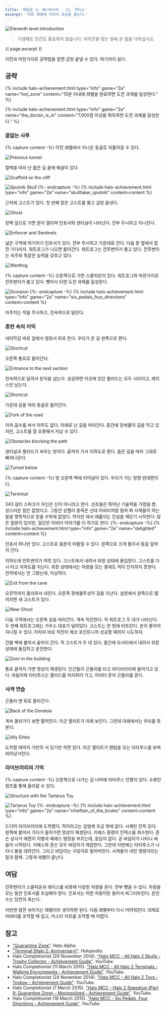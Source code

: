 ```yaml
---
title: '헤일로 2: 애니버서리 - 11. 격리소'
excerpt: '이전 레벨에 이어서 성상을 좇는다.'
---
```


![Eleventh level introduction](/assets/images/halo-2a/lv11/intro.webp)

> 기생체도 인간도 중요하지 않습니다. 아이콘을 찾는 일에 온 힘을 다하십시오.

{{ page.excerpt }}

이전과 마찬가지로 공략법을 알면 금방 끝낼 수 있다. 여기까지 쉽다.

## 공략

{% include halo-achievement.html type="info" game="2a" name="hot_zone"
content="15분 이내에 레벨을 완료하면 도전 과제를 달성한다." %}

{% include halo-achievement.html type="info" game="2a" name="the_doctor_is_in"
content="7,000점 이상을 획득하면 도전 과제를 달성한다." %}

### 끝없는 사투

{% capture content -%}
이전 레벨에서 지나온 동굴로 되돌아갈 수 있다.

![Previous tunnel](/assets/images/halo-2a/lv11/ch01/tunnel.webp)

절벽을 따라 난 좁은 길 끝에 해골이 있다.

![Scaffold on the cliff](/assets/images/halo-2a/lv11/ch01/scaffold.webp)

![Sputnik Skull](/assets/images/halo-2a/lv11/ch01/skull-sputnik.webp)
{%- endcapture -%}
{% include halo-achievement.html type="info" game="2a" name="skulltaker_sputnik" content=content %}

근처에 고스트가 있다. 첫 번째 장은 고스트를 몰고 금방 끝낸다.

![Ghost](/assets/images/halo-2a/lv11/ch01/ghost.webp)

장벽 앞으로 가면 문이 열리며 인포서와 센티널이 나타난다. 전부 무시하고 지나친다.

![Enforcer and Sentinels](/assets/images/halo-2a/lv11/ch01/sentinel.webp)

넓은 구역에 여기저기 인포서가 있다. 전부 무시하고 가운데로 간다. 다음 문 옆에서 잠깐 기다리자. 워트호그가 나오면 들어간다. 워트호그는
전투변이가 몰고 있다. 전투변이는 숙주와 똑같은 능력을 갖추고 있다.

![Warthog](/assets/images/halo-2a/lv11/ch01/warthog.webp)

{% capture content -%}
오른쪽으로 가면 스콜피온이 있다. 워트호그와 마찬가지로 전투변이가 몰고 있다. 뺏어서 타면 도전 과제를 달성한다.

![Scorpion](/assets/images/halo-2a/lv11/ch01/scorpion.webp)
{%- endcapture -%}
{% include halo-achievement.html type="info" game="2a" name="six_pedals_four_directions" content=content %}

마주치는 적을 무시하고, 전속력으로 달린다.

### 혼란 속의 이익

내리막길 바로 앞에서 멈춰서 뒤로 돈다. 우리가 온 길 왼쪽으로 뛴다.

![Shortcut](/assets/images/halo-2a/lv11/ch02/shortcut-01.webp)

오른쪽 통로로 들어간다.

![Entrance to the next section](/assets/images/halo-2a/lv11/ch02/door-01.webp)

전속력으로 달려서 둔덕을 넘는다. 성공하면 이곳에 있던 플러드는 모두 사라지고, 레이스만 남는다.

![Shortcut](/assets/images/halo-2a/lv11/ch02/shortcut-02.webp)

가운데 길을 따라 동굴로 들어간다.

![Fork of the road](/assets/images/halo-2a/lv11/ch02/fork.webp)

아까 꼼수를 써서 아무도 없다. 아래로 난 길을 따라간다. 중간에 장애물이 길을 막고 있지만, 고스트를 잘 조종해서 지날 수 있다.

![Obstacles blocking the path](/assets/images/halo-2a/lv11/ch02/obstacle.webp)

센티널과 플러드가 싸우는 방이다. 끝까지 가서 지하도로 뛴다. 좁은 길을 따라 그대로 빠져나온다.

![Tunnel below](/assets/images/halo-2a/lv11/ch02/tunnel-01.webp)

{% capture content -%}
방 오른쪽 벽에 터미널이 있다. 우리가 가는 방향 반대편이다.

![Terminal](/assets/images/halo-2a/lv11/ch02/terminal.webp)

343 길티 스파크가 자신은 신이 아니라고 한다. 선조들은 뛰어난 기술력을 가졌을 뿐, 성스러운 힘은 없었다고. 그동안 상헬리 종족은 선대
아비터처럼 될까 봐 사제들이 하는 말을 맹목적으로 믿을 수밖에 없었다. 하지만 세사 레품이는 진실을 깨닫기 시작한다. 많은 질문이 있지만, 일단은
아비터 이야기를 더 하기로 한다.
{%- endcapture -%}
{% include halo-achievement.html type="info" game="2a" name="delighted" content=content %}

인포서 하나만 있다. 고스트로 충분히 따돌릴 수 있다. 왼쪽으로 크게 돌아서 동굴 앞까지 간다.

지하도에 전투변이가 여럿 있다. 고스트에서 내려서 위장 상태에 돌입한다. 고스트를 다시 타고 지하도를 지난다. 위장 상태에서는 차량을 모는
중에도 적이 인지하지 못한다. 전작에서는 안 그랬는데, 이상하다.

![Exit from the cave](/assets/images/halo-2a/lv11/ch02/tunnel-02.webp)

오르막까지 올라와서 내린다. 오른쪽 장애물투성이 길을 지난다. 설원에서 왼쪽으로 떨어지면 새 고스트가 있다.

![New Ghost](/assets/images/halo-2a/lv11/ch02/ghost.webp)

다음 구역에서는 오른쪽 길을 따라간다. 계속 직진한다. 적 워트호그 두 대가 나타난다. 두 번째 워트호그에는 가우스 대포가 달려있다. 고스트는 한
방에 터뜨린다. 운이 좋아야 지나칠 수 있다. 어차피 바로 직전이 체크 포인트니까 성공할 때까지 시도하자.

건물 벽에 붙어서 끝까지 간다. 적 고스트가 두 대 있다. 중간에 모서리에서 내려서 위장 상태에 돌입하고 운전한다.

![Door in the building](/assets/images/halo-2a/lv11/ch02/door-02.webp)

통로 끝까지 가면 영상이 재생된다. 인간들이 곤돌라를 타고 라이브러리에 들어가고 있다. 바둠이와 타타루스는 플러드를 저지하러 가고, 아비터 혼자
곤돌라를 몬다.

### 사격 연습

곤돌라 맨 뒤로 올라간다.

![Back of the Gondola](/assets/images/halo-2a/lv11/ch03/gondola-back.webp)

계속 올라가다 보면 떨어진다. 아군 엘리트가 아래 보인다. 그런데 아래에서는 우리를 못 본다.

![Ally Elites](/assets/images/halo-2a/lv11/ch03/elite.webp)

도착할 때까지 가만히 서 있기만 하면 된다. 아군 엘리트가 팬텀을 모는 타타루스를 보며 비아냥거린다.

### 라이브러리의 기억

{% capture content -%}
오른쪽으로 나가는 길 너머에 타타루스 인형이 있다. 수류탄 점프를 통해 올라갈 수 있다.

![Structure with the Tartarus Toy](/assets/images/halo-2a/lv11/ch04/structure.png)

![Tartarus Toy](/assets/images/halo-2a/lv11/ch04/toy.png)
{%- endcapture -%}
{% include halo-achievement.html type="info" game="2a" name="chieftain_of_the_brutes" content=content %}

드디어 라이브러리에 도착했다. 적이라고는 감염체 조금 밖에 없다. 시체만 잔뜩 있다. 왼쪽에 붙어서 가다가 들어가면 영상이 재생된다. 키예스
중령이 인덱스를 회수한다. 존슨 상사가 매켄지 이병과 페레스 병장을 부르는데, 응답이 없다. 곧 바담이가 나타나 싸움이 시작된다. 키예스와 존슨
모두 바담이가 제압한다. 그런데 이번에는 타타루스가 나타나 둘을 데려간다. 그리고 바담이는 구덩이로 밀어버린다. 사제들이 내린 명령이라는 말과
함께. 그렇게 레벨이 끝난다.

## 여담

전투변이가 스콜피온과 레이스를 비롯해 다양한 차량을 몬다. 전부 뺏을 수 있다. 차량을 모는 동안 인포서를 조심해야 한다. 인포서는 어떤 차량이든
들어서 찌그러뜨린다. 운전수는 당연히 죽는다.

이번엔 잠깐 쉬어가는 레벨이라 생각하면 된다. 다음 레벨부터 다시 어려워진다. 대체로 아비터를 조작할 때 쉽고, 마스터 치프를 조작할 때 어렵다.

## 참고

- ["Quarantine Zone"](https://halo.fandom.com/wiki/Quarantine_Zone_(level)). *Halo Alpha*.
- ["Terminal (Halo 2: Anniversary)"](https://www.halopedia.org/Terminal_(Halo_2:_Anniversary)). *Halopedia*.
- Halo Completionist (29 November 2014). ["Halo MCC - All Halo 2 Skulls - Trophy Collector - Achievement
Guide"](https://youtu.be/MVV5fQw2lSs?t=493). *YouTube*.
- Halo Completionist (11 March 2015). ["Halo MCC - All Halo 2 Terminals - Walking Encyclopedia - Achievement
Guide"](https://youtu.be/YcegqNgBGhQ?t=156). *YouTube*.
- Halo Completionist (24 November 2014). ["Halo MCC - All Halo 2 Toys - Toybox - Achievement
Guide"](https://youtu.be/vIYjJtcJWLc?t=235). *YouTube*.
- Halo Completionist (7 March 2015). ["Halo MCC - Halo 2 Speedrun (Part 9: Quarantine Zone) - Monopolized - Achievement
Guide"](https://youtu.be/Mjg3DjAdkLs). *YouTube*.
- Halo Completionist (18 March 2015). ["Halo MCC - Six Pedals, Four Directions - Achievement
Guide"](https://youtu.be/E431mr2YK40). *YouTube*.
